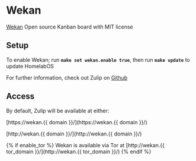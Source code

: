 # Wekan

[Wekan](https://wekan.github.io/) Open source Kanban board with MIT license


## Setup

To enable Wekan; run **`make set wekan.enable true`**, then run **`make update`** to update HomelabOS

For further information, check out Zulip on [Github](https://github.com/wekan/wekan)

## Access

By default, Zulip will be available at either:

[https://wekan.{{ domain }}/](https://wekan.{{ domain }}/)

[http://wekan.{{ domain }}/](http://wekan.{{ domain }}/)

{% if enable_tor %}
Wekan is available via Tor at [http://wekan.{{ tor_domain }}/](http://wekan.{{ tor_domain }}/)
{% endif %}
